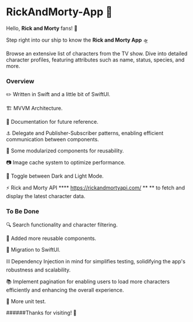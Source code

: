 # RickAndMorty-App 🚀

Hello, **Rick and Morty** fans! 🌌

Step right into our ship to know the **Rick and Morty App** 🛸


Browse an extensive list of characters from the TV show.
Dive into detailed character profiles, featuring attributes such as name, status, species, and more.


### Overview





✏️ Written in Swift and a little bit of SwiftUI.


🏗️ MVVM Architecture.


📖 Documentation for future reference.


⚓  Delegate and Publisher-Subscriber patterns, enabling efficient communication between components.



📜 Some modularized components for reusability.



📷 Image cache system to optimize performance.



🌙 Toggle between Dark and Light Mode.



⚡ Rick and Morty API **** https://rickandmortyapi.com/ ** ** to fetch and display the latest character data.







### To Be Done






🔍 Search functionality and character filtering.



🔄 Added more reusable components.



🎨 Migration to SwiftUI.



⛓️ Dependency Injection in mind for simplifies testing, solidifying the app's robustness and scalability.



📚 Implement pagination for enabling users to load more characters efficiently and enhancing the overall experience.



📄 More unit test.


######Thanks for visiting! 🙌
